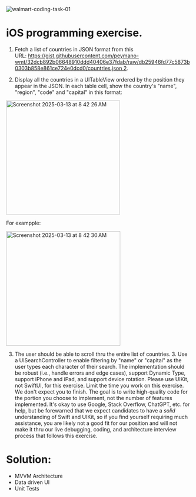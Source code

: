 
![walmart-coding-task-01](https://github.com/user-attachments/assets/e2c8332d-8978-4150-a449-287c5d98bc29)

# iOS programming exercise.

1. Fetch a list of countries in JSON format from this URL: https://gist.githubusercontent.com/peymano-wmt/32dcb892b06648910ddd40406e37fdab/raw/db25946fd77c5873b0303b858e861ce724e0dcd0/countries.json 2.

2. Display all the countries in a UITableView ordered by the position they appear in the JSON. In each table cell, show the country's "name", "region", "code" and "capital" in this format:


<img width="309" alt="Screenshot 2025-03-13 at 8 42 26 AM" src="https://github.com/user-attachments/assets/058f72d4-93e5-4d13-b990-3bded86510b2" />

For exampple:   

<img width="310" alt="Screenshot 2025-03-13 at 8 42 30 AM" src="https://github.com/user-attachments/assets/713e36f6-fa57-478e-9833-5707c2586390" />


3. The user should be able to scroll thru the entire list of countries. 3. Use a UISearchController to enable filtering by "name" or "capital" as the user types each character of their search. The implementation should be robust (i.e., handle errors and edge cases), support Dynamic Type, support iPhone and iPad, and support device rotation. Please use UIKit, not SwiftUI, for this exercise. Limit the time you work on this exercise. We don't expect you to finish. The goal is to write high-quality code for the portion you choose to implement, not the number of features implemented. It's okay to use Google, Stack Overflow, ChatGPT, etc. for help, but be forewarned that we expect candidates to have a *solid* understanding of Swift and UIKit, so if you find yourself requiring much assistance, you are likely not a good fit for our position and will not make it thru our live debugging, coding, and architecture interview process that follows this exercise. 

# Solution:

- MVVM Architecture
- Data driven UI
- Unit Tests
